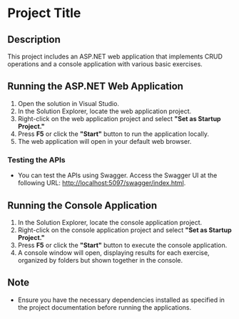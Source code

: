 # Project Title

## Description

This project includes an ASP.NET web application that implements CRUD operations and a console application with various basic exercises.

## Running the ASP.NET Web Application

1. Open the solution in Visual Studio.
2. In the Solution Explorer, locate the web application project.
3. Right-click on the web application project and select **"Set as Startup Project."**
4. Press **F5** or click the **"Start"** button to run the application locally.
5. The web application will open in your default web browser.

### Testing the APIs

- You can test the APIs using Swagger. Access the Swagger UI at the following URL: [http://localhost:5097/swagger/index.html](http://localhost:5097/swagger/index.html).

## Running the Console Application

1. In the Solution Explorer, locate the console application project.
2. Right-click on the console application project and select **"Set as Startup Project."**
3. Press **F5** or click the **"Start"** button to execute the console application.
4. A console window will open, displaying results for each exercise, organized by folders but shown together in the console.

## Note

- Ensure you have the necessary dependencies installed as specified in the project documentation before running the applications.
